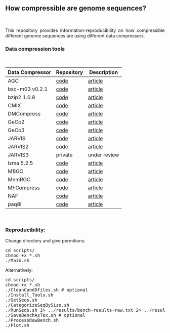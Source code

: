 
## <b>How compressible are genome sequences?</b> ##

<br>

<p align="justify">This repository provides information-reproducibility on how compressible different genome sequences are using different data compressors.</p>

### Data compression tools ###

<br>
<div align="center">

| Data Compressor | Repository | Description  |
|-----------------|------------|--------------|
| AGC      |<a href="https://github.com/refresh-bio/agc">code</a>  | <a href="https://doi.org/10.1101/2022.04.07.487441">article</a>|
| bsc-m03 v0.2.1  |<a href="https://github.com/IlyaGrebnov/bsc-m03">code</a>  | <a href="https://github.com/IlyaGrebnov/bsc-m03">article</a>|
| bzip2 1.0.8     |<a href="https://sourceware.org/bzip2/">code</a>  | <a href="https://sourceware.org/bzip2/">article</a>|
| CMIX      |<a href="https://github.com/byronknoll/cmix">code</a>  | <a href="http://www.byronknoll.com/cmix.html ">article</a>|
| DMCompress      |<a href="https://rongjiewang.github.io/DMcompress/">code</a>  | <a href="https://doi.org/10.1109/BIBM.2016.7822621">article</a>|
| GeCo2           |<a href="https://github.com/cobilab/geco2">code</a>  | <a href="https://link.springer.com/chapter/10.1007/978-3-030-23873-5_17">article</a>|
| GeCo3           |<a href="https://github.com/cobilab/geco3">code</a>  | <a href="https://doi.org/10.1093/gigascience/giaa119">article</a>|
| JARVIS          |<a href="https://github.com/cobilab/jarvis">code</a>  | <a href="https://doi.org/10.3390/e21111074">article</a>|
| JARVIS2         |<a href="https://github.com/cobioders/jarvis2">code</a>  | <a href="https://ieeexplore.ieee.org/document/10125337/">article</a> |
| JARVIS3         |private  | under review |
| lzma 5.2.5      |<a href="https://tukaani.org/xz/">code</a>  | <a href="https://tukaani.org/xz/">article</a>|
| MBGC      |<a href="https://github.com/kowallus/mbgc">code</a>  | <a href="https://doi.org/10.1093/gigascience/giab099">article</a>|
| MemRGC      |<a href="https://github.com/yuansliu/memRGC">code</a>  | <a href="https://doi.org/10.1093/bioinformatics/btaa572">article</a>|
| MFCompress      |<a href="http://sweet.ua.pt/ap/software/mfcompress/MFCompress-linux64-1.01.tgz">code</a>  | <a href="https://doi.org/10.1093/bioinformatics/btt594">article</a>|
| NAF             |<a href="https://github.com/KirillKryukov/naf">code</a>  | <a href="https://doi.org/10.1093/bioinformatics/btz144">article</a>|
| paq8l           |<a href="http://mattmahoney.net/dc/paq8l.zip">code</a>  | <a href="http://mattmahoney.net/dc/#paq">article</a>|

</div>
<br>

### Reproducibility: ###

Change directory and give permitions:
<pre>
cd scripts/
chmod +x *.sh
./Main.sh
</pre>

Alternatively:
<pre>
cd scripts/
chmod +x *.sh
./CleanCandDfiles.sh # optional
./Install_Tools.sh
./GetSeqs.sh
./CategorizeSeqBySize.sh
./RunSeqs.sh 1> ../results/bench-results-raw.txt 2> ../results/sterr.txt  # ./RunSeqs.sh --size [xs|s|m|l|xl]
./SaveBenchAsTex.sh # optional 
./ProcessRawBench.sh
./Plot.sh
</pre>
